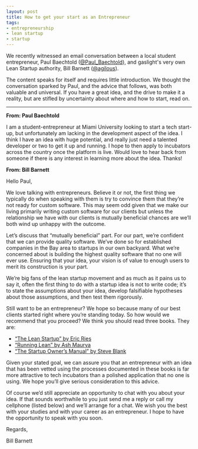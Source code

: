 ```yaml
---
layout: post
title: How to get your start as an Entrepreneur
tags:
- entrepreneurship
- lean startup
- startup
---
```

We recently witnessed an email conversation between a local student
entrepreneur, Paul Baechtold
([@Paul_Baechtold](http://twitter.com/Paul_Baechtold)), and gaslight's very
own Lean Startup authority, Bill Barnett
([@agilous](http://twitter.com/agilous)).

The content speaks for itself and requires little introduction. We thought the
conversation sparked by Paul, and the advice that follows, was both valuable
and universal. If you have a great idea, and the drive to make it a reality,
but are stifled by uncertainty about where and how to start, read on.

* * *

**From: Paul Baechtold**

I am a student-entrepreneur at Miami University looking to start a tech start-
up, but unfortunately am lacking in the development aspect of the idea. I
think I have an idea with huge potential, and really just need a talented
developer or two to get it up and running. I hope to then apply to incubators
across the country once the platform is live. Would love to hear back from
someone if there is any interest in learning more about the idea. Thanks!

  

**From: Bill Barnett**

Hello Paul,

We love talking with entrepreneurs. Believe it or not, the first thing we
typically do when speaking with them is try to convince them that they’re not
ready for custom software. This may seem odd given that we make our living
primarily writing custom software for our clients but unless the relationship
we have with our clients is mutually beneficial chances are we’ll both wind up
unhappy with the outcome.

Let’s discuss that “mutually beneficial” part. For our part, we’re confident
that we can provide quality software. We’ve done so for established companies
in the Bay area to startups in our own backyard. What we’re concerned about is
building the highest quality software that no one will ever use. Ensuring that
your idea, your vision is of value to enough users to merit its construction
is your part.

We’re big fans of the lean startup movement and as much as it pains us to say
it, often the first thing to do with a startup idea is not to write code; it’s
to state the assumptions about your idea, develop falsifiable hypotheses about
those assumptions, and then test them rigorously.

Still want to be an entrepreneur? We hope so because many of our best clients
started right where you’re standing today. So how would we recommend that you
proceed? We think you should read three books. They are:

  * [“The Lean Startup” by Eric Ries](http://refer.ly/aaCv)
  * [“Running Lean” by Ash Maurya](http://refer.ly/aaCu)
  * [“The Startup Owner’s Manual” by Steve Blank](http://refer.ly/aaCt)

Given your stated goal, we can assure you that an entrepreneur with an idea
that has been vetted using the processes documented in these books is far more
attractive to tech incubators than a polished application that no one is
using. We hope you’ll give serious consideration to this advice.

Of course we’d still appreciate an opportunity to chat with you about your
idea. If that sounds worthwhile to you just send me a reply or call my
cellphone (listed below) and we’ll arrange for a chat. We wish you the best
with your studies and with your career as an entrepreneur. I hope to have the
opportunity to speak with you soon.

Regards,

Bill Barnett
